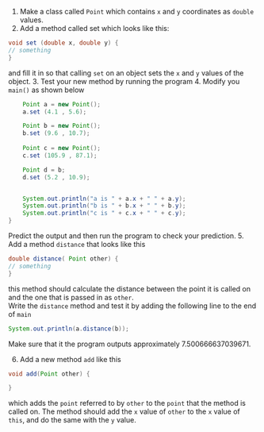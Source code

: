 1. Make a class called `Point` which contains `x` and `y` coordinates as `double` values.
2. Add a method called set which looks like this:

```java
void set (double x, double y) {
// something
}
```

and fill it in so that calling `set` on an object sets the `x` and `y` values of the object.
3. Test your new method by running the program
4. Modify you `main()` as shown below

```java
    Point a = new Point();
    a.set (4.1 , 5.6);

    Point b = new Point();  
    b.set (9.6 , 10.7);
    
    Point c = new Point();  
    c.set (105.9 , 87.1);

    Point d = b;  
    d.set (5.2 , 10.9);


    System.out.println("a is " + a.x + " " + a.y);  
    System.out.println("b is " + b.x + " " + b.y);  
    System.out.println("c is " + c.x + " " + c.y);
}
```
Predict the output and then run the program to check your prediction.
5. Add a method `distance` that looks like this 

```java
double distance( Point other) {
// something
}
```
this method should calculate the distance between the point it is called on and the one that is passed in as `other`.  
Write the `distance` method and test it by adding the following line to the end of `main`  

```java
System.out.println(a.distance(b));
```
Make sure that it the program outputs approximately 7.500666637039671.  

6. Add a new method `add` like this

```java
void add(Point other) {

}
```
which adds the `point` referred to by `other` to the `point` that the method is called on. The method should add the `x` value of `other` to the `x` value of `this`, and do the same with the `y` value.



